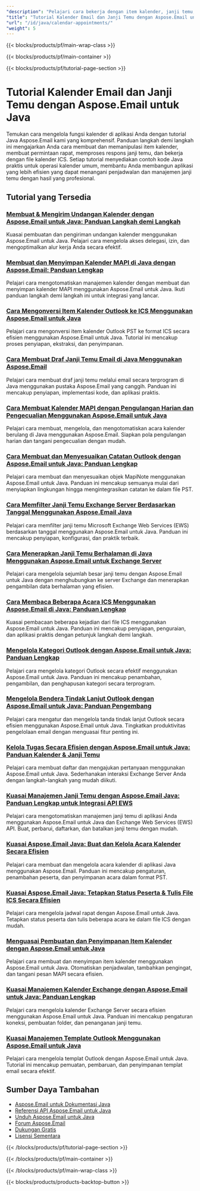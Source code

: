 ```yaml
---
"description": "Pelajari cara bekerja dengan item kalender, janji temu, permintaan rapat, dan file ICS menggunakan Aspose.Email untuk Java."
"title": "Tutorial Kalender Email dan Janji Temu dengan Aspose.Email untuk Java"
"url": "/id/java/calendar-appointments/"
"weight": 5
---
```


{{< blocks/products/pf/main-wrap-class >}}

{{< blocks/products/pf/main-container >}}

{{< blocks/products/pf/tutorial-page-section >}}
# Tutorial Kalender Email dan Janji Temu dengan Aspose.Email untuk Java

Temukan cara mengelola fungsi kalender di aplikasi Anda dengan tutorial Java Aspose.Email kami yang komprehensif. Panduan langkah demi langkah ini mengajarkan Anda cara membuat dan memanipulasi item kalender, membuat permintaan rapat, memproses respons janji temu, dan bekerja dengan file kalender ICS. Setiap tutorial menyediakan contoh kode Java praktis untuk operasi kalender umum, membantu Anda membangun aplikasi yang lebih efisien yang dapat menangani penjadwalan dan manajemen janji temu dengan hasil yang profesional.

## Tutorial yang Tersedia

### [Membuat & Mengirim Undangan Kalender dengan Aspose.Email untuk Java: Panduan Langkah demi Langkah](./create-send-calendar-invitations-aspose-email-java/)
Kuasai pembuatan dan pengiriman undangan kalender menggunakan Aspose.Email untuk Java. Pelajari cara mengelola akses delegasi, izin, dan mengoptimalkan alur kerja Anda secara efektif.

### [Membuat dan Menyimpan Kalender MAPI di Java dengan Aspose.Email: Panduan Lengkap](./create-save-mapi-calendar-aspose-email-java/)
Pelajari cara mengotomatiskan manajemen kalender dengan membuat dan menyimpan kalender MAPI menggunakan Aspose.Email untuk Java. Ikuti panduan langkah demi langkah ini untuk integrasi yang lancar.

### [Cara Mengonversi Item Kalender Outlook ke ICS Menggunakan Aspose.Email untuk Java](./extract-outlook-calendar-to-ics-aspose-email-java/)
Pelajari cara mengonversi item kalender Outlook PST ke format ICS secara efisien menggunakan Aspose.Email untuk Java. Tutorial ini mencakup proses penyiapan, ekstraksi, dan penyimpanan.

### [Cara Membuat Draf Janji Temu Email di Java Menggunakan Aspose.Email](./create-draft-email-appointment-java-aspose/)
Pelajari cara membuat draf janji temu melalui email secara terprogram di Java menggunakan pustaka Aspose.Email yang canggih. Panduan ini mencakup penyiapan, implementasi kode, dan aplikasi praktis.

### [Cara Membuat Kalender MAPI dengan Pengulangan Harian dan Pengecualian Menggunakan Aspose.Email untuk Java](./create-mapi-calendar-daily-recurrence-aspose-email-java/)
Pelajari cara membuat, mengelola, dan mengotomatiskan acara kalender berulang di Java menggunakan Aspose.Email. Siapkan pola pengulangan harian dan tangani pengecualian dengan mudah.

### [Cara Membuat dan Menyesuaikan Catatan Outlook dengan Aspose.Email untuk Java: Panduan Lengkap](./create-customize-outlook-notes-aspose-email-java/)
Pelajari cara membuat dan menyesuaikan objek MapiNote menggunakan Aspose.Email untuk Java. Panduan ini mencakup semuanya mulai dari menyiapkan lingkungan hingga mengintegrasikan catatan ke dalam file PST.

### [Cara Memfilter Janji Temu Exchange Server Berdasarkan Tanggal Menggunakan Aspose.Email Java](./aspose-email-java-filter-exchange-appointments-by-date/)
Pelajari cara memfilter janji temu Microsoft Exchange Web Services (EWS) berdasarkan tanggal menggunakan Aspose.Email untuk Java. Panduan ini mencakup penyiapan, konfigurasi, dan praktik terbaik.

### [Cara Menerapkan Janji Temu Berhalaman di Java Menggunakan Aspose.Email untuk Exchange Server](./java-aspose-email-paginated-appointments/)
Pelajari cara mengelola sejumlah besar janji temu dengan Aspose.Email untuk Java dengan menghubungkan ke server Exchange dan menerapkan pengambilan data berhalaman yang efisien.

### [Cara Membaca Beberapa Acara ICS Menggunakan Aspose.Email di Java: Panduan Lengkap](./read-multiple-ics-events-aspose-email-java/)
Kuasai pembacaan beberapa kejadian dari file ICS menggunakan Aspose.Email untuk Java. Panduan ini mencakup penyiapan, penguraian, dan aplikasi praktis dengan petunjuk langkah demi langkah.

### [Mengelola Kategori Outlook dengan Aspose.Email untuk Java: Panduan Lengkap](./manage-outlook-categories-aspose-email-java/)
Pelajari cara mengelola kategori Outlook secara efektif menggunakan Aspose.Email untuk Java. Panduan ini mencakup penambahan, pengambilan, dan penghapusan kategori secara terprogram.

### [Mengelola Bendera Tindak Lanjut Outlook dengan Aspose.Email untuk Java: Panduan Pengembang](./aspose-email-java-outlook-follow-up-flags/)
Pelajari cara mengatur dan mengelola tanda tindak lanjut Outlook secara efisien menggunakan Aspose.Email untuk Java. Tingkatkan produktivitas pengelolaan email dengan menguasai fitur penting ini.

### [Kelola Tugas Secara Efisien dengan Aspose.Email untuk Java: Panduan Kalender & Janji Temu](./aspose-email-java-task-management/)
Pelajari cara membuat daftar dan mengajukan pertanyaan menggunakan Aspose.Email untuk Java. Sederhanakan interaksi Exchange Server Anda dengan langkah-langkah yang mudah diikuti.

### [Kuasai Manajemen Janji Temu dengan Aspose.Email Java: Panduan Lengkap untuk Integrasi API EWS](./master-appointment-management-aspose-email-java/)
Pelajari cara mengotomatiskan manajemen janji temu di aplikasi Anda menggunakan Aspose.Email untuk Java dan Exchange Web Services (EWS) API. Buat, perbarui, daftarkan, dan batalkan janji temu dengan mudah.

### [Kuasai Aspose.Email Java: Buat dan Kelola Acara Kalender Secara Efisien](./master-aspose-email-java-calendar-events/)
Pelajari cara membuat dan mengelola acara kalender di aplikasi Java menggunakan Aspose.Email. Panduan ini mencakup pengaturan, penambahan peserta, dan penyimpanan acara dalam format PST.

### [Kuasai Aspose.Email Java: Tetapkan Status Peserta & Tulis File ICS Secara Efisien](./aspose-email-java-set-participant-status-write-ics/)
Pelajari cara mengelola jadwal rapat dengan Aspose.Email untuk Java. Tetapkan status peserta dan tulis beberapa acara ke dalam file ICS dengan mudah.

### [Menguasai Pembuatan dan Penyimpanan Item Kalender dengan Aspose.Email untuk Java](./create-save-calendar-items-aspose-email-java/)
Pelajari cara membuat dan menyimpan item kalender menggunakan Aspose.Email untuk Java. Otomatiskan penjadwalan, tambahkan pengingat, dan tangani pesan MAPI secara efisien.

### [Kuasai Manajemen Kalender Exchange dengan Aspose.Email untuk Java: Panduan Lengkap](./mastering-exchange-calendar-management-aspose-email-java/)
Pelajari cara mengelola kalender Exchange Server secara efisien menggunakan Aspose.Email untuk Java. Panduan ini mencakup pengaturan koneksi, pembuatan folder, dan penanganan janji temu.

### [Kuasai Manajemen Template Outlook Menggunakan Aspose.Email untuk Java](./master-outlook-template-management-aspose-email-java/)
Pelajari cara mengelola templat Outlook dengan Aspose.Email untuk Java. Tutorial ini mencakup pemuatan, pembaruan, dan penyimpanan templat email secara efektif.

## Sumber Daya Tambahan

- [Aspose.Email untuk Dokumentasi Java](https://docs.aspose.com/email/java/)
- [Referensi API Aspose.Email untuk Java](https://reference.aspose.com/email/java/)
- [Unduh Aspose.Email untuk Java](https://releases.aspose.com/email/java/)
- [Forum Aspose.Email](https://forum.aspose.com/c/email)
- [Dukungan Gratis](https://forum.aspose.com/)
- [Lisensi Sementara](https://purchase.aspose.com/temporary-license/)

{{< /blocks/products/pf/tutorial-page-section >}}

{{< /blocks/products/pf/main-container >}}

{{< /blocks/products/pf/main-wrap-class >}}

{{< blocks/products/products-backtop-button >}}